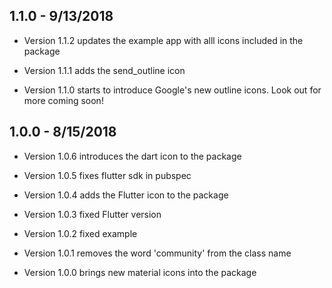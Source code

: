 ## 1.1.0 - 9/13/2018
* Version 1.1.2 updates the example app with alll icons included in the package

* Version 1.1.1 adds the send_outline icon

* Version 1.1.0 starts to introduce Google's new outline icons. Look out for more coming soon!

## 1.0.0 - 8/15/2018

* Version 1.0.6 introduces the dart icon to the package

* Version 1.0.5 fixes flutter sdk in pubspec

* Version 1.0.4 adds the Flutter icon to the package

* Version 1.0.3 fixed Flutter version

* Version 1.0.2 fixed example

* Version 1.0.1 removes the word 'community' from the class name

* Version 1.0.0 brings new material icons into the package